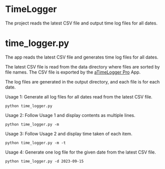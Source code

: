 # TimeLogger
The project reads the latest CSV file and output time log files for all dates.

# time_logger.py
The app reads the latest CSV file and generates time log files for all dates.

The latest CSV file is read from the data directory where files are sorted by file names. The CSV file is exported by the [aTimeLogger Pro](https://atimelogger.pro/) App.

The log files are generated in the output directory, and each file is for
each date.

Usage 1: Generate all log files for all dates read from the latest CSV file. 

```
python time_logger.py
```

Usage 2: Follow Usage 1 and display contents as multiple lines. 

```
python time_logger.py -m
```

Usage 3: Follow Usage 2 and display time taken of each item. 

```
python time_logger.py -m -t
```

Usage 4: Generate one log file for the given date from the latest CSV file.
```
python time_logger.py -d 2023-09-15
```
